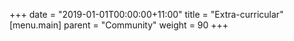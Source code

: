 +++
date = "2019-01-01T00:00:00+11:00"
title = "Extra-curricular"
[menu.main]
  parent = "Community"
  weight = 90
+++
